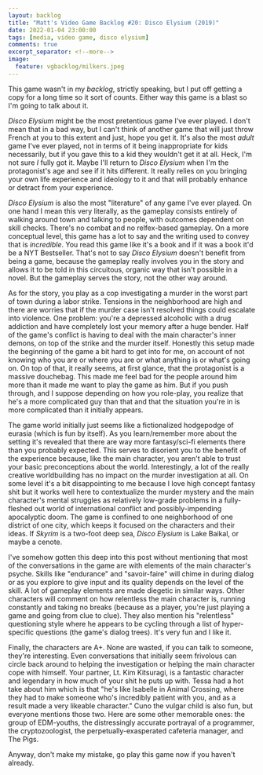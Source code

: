 ```yaml
---
layout: backlog
title: "Matt's Video Game Backlog #20: Disco Elysium (2019)"
date: 2022-01-04 23:00:00
tags: [media, video game, disco elysium]
comments: true
excerpt_separator: <!--more-->
image:
  feature: vgbacklog/milkers.jpeg
---
```


This game wasn't in my _backlog_, strictly speaking, but I put off getting a copy for a long time so it sort of counts. Either way this game is a blast so I'm going to talk about it.

_Disco Elysium_ might be the most pretentious game I've ever played. I don't mean that in a bad way, but I can't think of another game that will just throw French at you to this extent and just, hope you get it. It's also the most _adult_ game I've ever played, not in terms of it being inappropriate for kids necessarily, but if you gave this to a kid they wouldn't get it at all. Heck, I'm not sure _I_ fully got it. Maybe I'll return to _Disco Elysium_ when I'm the protagonist's age and see if it hits different. It really relies on you bringing your own life experience and ideology to it and that will probably enhance or detract from your experience.

_Disco Elysium_ is also the most "literature" of any game I've ever played. On one hand I mean this very literally, as the gameplay consists entirely of walking around town and talking to people, with outcomes dependent on skill checks. There's no combat and no relfex-based gameplay. On a more conceptual level, this game has a lot to say and the writing used to convey that is _incredible_. You read this game like it's a book and if it was a book it'd be a NYT Bestseller. That's not to say _Disco Elysium_ doesn't benefit from being a game, because the gameplay really involves you in the story and allows it to be told in this circuitous, organic way that isn't possible in a novel. But the gameplay serves the story, not the other way around.

As for the story, you play as a cop investigating a murder in the worst part of town during a labor strike. Tensions in the neighborhood are high and there are worries that if the murder case isn't resolved things could escalate into violence. One problem: you're a depressed alcoholic with a drug addiction and have completely lost your memory after a huge bender. Half of the game's conflict is having to deal with the main character's inner demons, on top of the strike and the murder itself. Honestly this setup made the beginning of the game a bit hard to get into for me, on account of not knowing who you are or where you are or what anything is or what's going on. On top of that, it really seems, at first glance, that the protagonist is a massive douchebag. This made me feel bad for the people around him more than it made me want to play the game as him. But if you push through, and I suppose depending on how you role-play, you realize that he's a more complicated guy than that and that the situation you're in is more complicated than it initially appears.

The game world initially just seems like a fictionalized hodgepodge of eurasia (which is fun by itself). As you learn/remember more about the setting it's revealed that there are way more fantasy/sci-fi elements there than you probably expected. This serves to disorient you to the benefit of the experience because, like the main character, you aren't able to trust your basic preconceptions about the world. Interestingly, a lot of the really creative worldbuilding has no impact on the murder investigation at all. On some level it's a bit disappointing to me because I love high concept fantasy shit but it works well here to contextualize the murder mystery and the main character's mental struggles as relatively low-grade problems in a fully-fleshed out world of international conflict and possibly-impending apocalyptic doom. The game is confined to one neighborhood of one district of one city, which keeps it focused on the characters and their ideas. If _Skyrim_ is a two-foot deep sea, _Disco Elysium_ is Lake Baikal, or maybe a cenote.

I've somehow gotten this deep into this post without mentioning that most of the conversations in the game are with elements of the main character's psyche. Skills like "endurance" and "savoir-faire" will chime in during dialog or as you explore to give input and its quality depends on the level of the skill. A lot of gameplay elements are made diegetic in similar ways. Other characters will comment on how relentless the main character is, running constantly and taking no breaks (because as a player, you're just playing a game and going from clue to clue). They also mention his "relentless" questioning style where he appears to be cycling through a list of hyper-specific questions (the game's dialog trees). It's very fun and I like it.

Finally, the characters are A+. None are wasted, if you can talk to someone, they're interesting. Even conversations that initially seem frivolous can circle back around to helping the investigation or helping the main character cope with himself. Your partner, Lt. Kim Kitsuragi, is a fantastic character and legendary in how much of your shit he puts up with. Tessa had a hot take about him which is that "he's like Isabelle in Animal Crossing, where they had to make someone who's incredibly patient with you, and as a result made a very likeable character." Cuno the vulgar child is also fun, but everyone mentions those two. Here are some other memorable ones: the group of EDM-youths, the distressingly accurate portrayal of a programmer, the cryptozoologist, the perpetually-exasperated cafeteria manager, and The Pigs.

Anyway, don't make my mistake, go play this game now if you haven't already.
